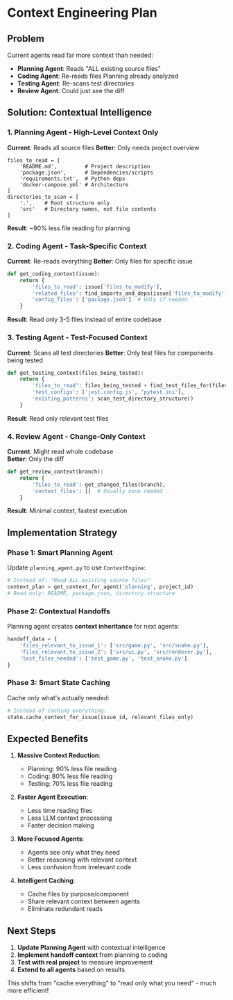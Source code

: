 # Context Engineering Plan

## Problem
Current agents read far more context than needed:
- **Planning Agent**: Reads "ALL existing source files" 
- **Coding Agent**: Re-reads files Planning already analyzed
- **Testing Agent**: Re-scans test directories 
- **Review Agent**: Could just see the diff

## Solution: Contextual Intelligence

### 1. Planning Agent - High-Level Context Only
**Current**: Reads all source files
**Better**: Only needs project overview
```
files_to_read = [
    'README.md',         # Project description
    'package.json',      # Dependencies/scripts  
    'requirements.txt',  # Python deps
    'docker-compose.yml' # Architecture
]
directories_to_scan = [
    '.',    # Root structure only
    'src'   # Directory names, not file contents
]
```
**Result**: ~90% less file reading for planning

### 2. Coding Agent - Task-Specific Context  
**Current**: Re-reads everything
**Better**: Only files for specific issue
```python
def get_coding_context(issue):
    return {
        'files_to_read': issue['files_to_modify'],
        'related_files': find_imports_and_deps(issue['files_to_modify']),
        'config_files': ['package.json']  # Only if needed
    }
```
**Result**: Read only 3-5 files instead of entire codebase

### 3. Testing Agent - Test-Focused Context
**Current**: Scans all test directories
**Better**: Only test files for components being tested
```python
def get_testing_context(files_being_tested):
    return {
        'files_to_read': files_being_tested + find_test_files_for(files_being_tested),
        'test_configs': ['jest.config.js', 'pytest.ini'],
        'existing_patterns': scan_test_directory_structure()
    }
```
**Result**: Read only relevant test files

### 4. Review Agent - Change-Only Context
**Current**: Might read whole codebase  
**Better**: Only the diff
```python
def get_review_context(branch):
    return {
        'files_to_read': get_changed_files(branch),
        'context_files': []  # Usually none needed
    }
```
**Result**: Minimal context, fastest execution

## Implementation Strategy

### Phase 1: Smart Planning Agent
Update `planning_agent.py` to use `ContextEngine`:
```python
# Instead of: "Read ALL existing source files"
context_plan = get_context_for_agent('planning', project_id)
# Read only: README, package.json, directory structure
```

### Phase 2: Contextual Handoffs
Planning agent creates **context inheritance** for next agents:
```python
handoff_data = {
    'files_relevant_to_issue_1': ['src/game.py', 'src/snake.py'],
    'files_relevant_to_issue_2': ['src/ui.py', 'src/renderer.py'],
    'test_files_needed': ['test_game.py', 'test_snake.py']
}
```

### Phase 3: Smart State Caching
Cache only what's actually needed:
```python
# Instead of caching everything:
state.cache_context_for_issue(issue_id, relevant_files_only)
```

## Expected Benefits

1. **Massive Context Reduction**: 
   - Planning: 90% less file reading
   - Coding: 80% less file reading  
   - Testing: 70% less file reading
   
2. **Faster Agent Execution**:
   - Less time reading files
   - Less LLM context processing
   - Faster decision making
   
3. **More Focused Agents**:
   - Agents see only what they need
   - Better reasoning with relevant context
   - Less confusion from irrelevant code

4. **Intelligent Caching**:
   - Cache files by purpose/component
   - Share relevant context between agents
   - Eliminate redundant reads

## Next Steps

1. **Update Planning Agent** with contextual intelligence
2. **Implement handoff context** from planning to coding
3. **Test with real project** to measure improvement
4. **Extend to all agents** based on results

This shifts from "cache everything" to "read only what you need" - much more efficient!